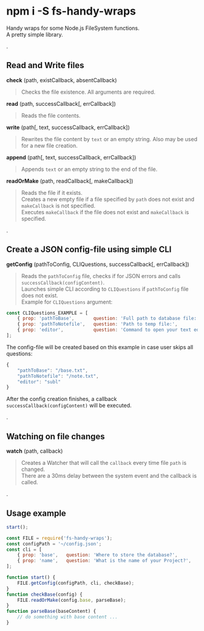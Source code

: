 # npm i -S fs-handy-wraps
Handy wraps for some Node.js FileSystem functions.  
A pretty simple library.


.


## Read and Write files
**check** (path, existCallback, absentCallback)
> Checks the file existence. All arguments are required.

**read** (path, successCallback[, errCallback])
> Reads the file contents.

**write** (path[, text, successCallback, errCallback])
> Rewrites the file content by `text` or an empty string. Also may be used for a new file creation.

**append** (path[, text, successCallback, errCallback])
> Appends `text` or an empty string to the end of the file.

**readOrMake** (path, readCallback[, makeCallback])
> Reads the file if it exists.  
> Creates a new empty file if a file specified by `path` does not exist and `makeCallback` is not specified.  
> Executes `makeCallback` if the file does not exist and `makeCallback` is specified.


.


## Create a JSON config-file using simple CLI
**getConfig** (pathToConfig, CLIQuestions, successCallback[, errCallback])
> Reads the `pathToConfig` file, checks if for JSON errors and calls `successCallback(configContent)`.  
> Launches simple CLI according to `CLIQuestions` if `pathToConfig` file does not exist.  
Example for `CLIQuestions` argument:  
```js
const CLIQuestions_EXAMPLE = [
    { prop: 'pathToBase',       question: 'Full path to database file:',        def: '/base.txt' },
    { prop: 'pathToNotefile',   question: 'Path to temp file:',                 def: '/note.txt' },
    { prop: 'editor',           question: 'Command to open your text editor:',  def: 'subl' },
];
```
The config-file will be created based on this example in case user skips all questions:
```js
{
    "pathToBase": "/base.txt",
    "pathToNotefile": "/note.txt",
    "editor": "subl"
}
```
After the config creation finishes, a callback `successCallback(configContent)` will be executed.

.


## Watching on file changes
**watch** (path, callback)
> Creates a Watcher that will call the `callback` every time file `path` is changed.  
> There are a 30ms delay between the system event and the callback is called.

.


## Usage example
```js
start();

const FILE = require('fs-handy-wraps');
const configPath = '~/config.json';
const cli = [
    { prop: 'base',   question: 'Where to store the database?',        def: '~/base.txt' },
    { prop: 'name',   question: 'What is the name of your Project?',   def: 'My new Project' },
];

function start() {
    FILE.getConfig(configPath, cli, checkBase);
}
function checkBase(config) {
    FILE.readOrMake(config.base, parseBase);
}
function parseBase(baseContent) {
    // do something with base content ...
}
```
